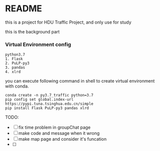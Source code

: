 # README

this is a project for HDU Traffic Project, and only use for study

this is the background part

### Virtual Environment config
```
python3.7
1. Flask
2. PuLP-py3
3. pandas
4. xlrd
```
you can execute following command in shell to create virtual environment with conda.
```
conda create -n py3.7_traffic python=3.7
pip config set global.index-url https://pypi.tuna.tsinghua.edu.cn/simple
pip install Flask PuLP-py3 pandas xlrd
```

TODO:
* [ ] fix time problem in groupChat page
* [ ] make code and message when it wrong
* [ ] make map page and consider it's funcation
* [ ] 